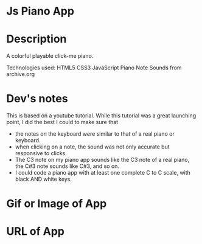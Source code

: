 # Js Piano App #

# Description #
A colorful playable click-me piano.

Technologies used:
HTML5
CSS3
JavaScript
Piano Note Sounds from archive.org

# Dev's notes #
This is based on a youtube tutorial. While this tutorial was a great launching point, I did the best I could to make sure that
 * the notes on the keyboard were similar to that of a real piano or keyboard. 
 * when clicking on a note, the sound was not only accurate but responsive to clicks. 
 * The C3 note on my piano app sounds like the C3 note of a real piano, the C#3 note sounds like C#3, and so on.
 * I could code a piano app with at least one complete C to C scale, with black AND white keys. 

# Gif or Image of App #

# URL of App #
